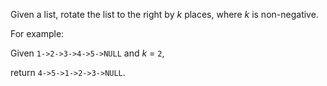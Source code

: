 Given a list, rotate the list to the right by *k* places, where *k* is non-negative.

For example:

Given `1->2->3->4->5->NULL` and *k* = `2`,

return `4->5->1->2->3->NULL`.
